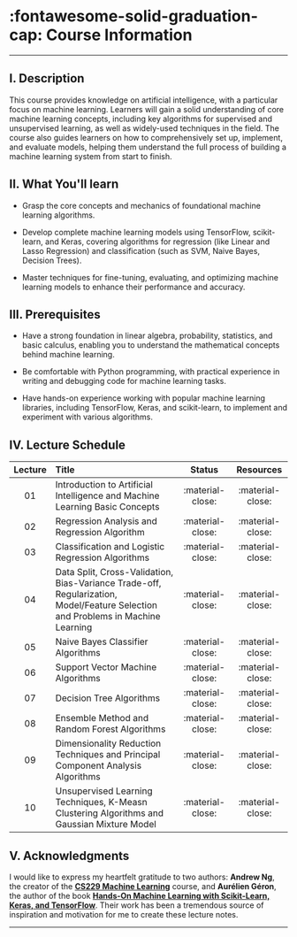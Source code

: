 # :fontawesome-solid-graduation-cap: Course Information
---

## I. Description
This course provides knowledge on artificial intelligence, with a particular focus on machine learning. Learners will gain a solid understanding of core machine learning concepts, including key algorithms for supervised and unsupervised learning, as well as widely-used techniques in the field. The course also guides learners on how to comprehensively set up, implement, and evaluate models, helping them understand the full process of building a machine learning system from start to finish.


## II. What You'll learn 
- Grasp the core concepts and mechanics of foundational machine learning algorithms.

- Develop complete machine learning models using TensorFlow, scikit-learn, and Keras, covering 
algorithms for regression (like Linear and Lasso Regression) and classification (such as SVM, Naive Bayes, Decision Trees).

- Master techniques for fine-tuning, evaluating, and optimizing machine learning models to enhance their performance and accuracy.

## III. Prerequisites
- Have a strong foundation in linear algebra, probability, statistics, and basic calculus, enabling you to understand the mathematical concepts behind machine learning.

- Be comfortable with Python programming, with practical experience in writing and debugging code for machine learning tasks.

- Have hands-on experience working with popular machine learning libraries, including TensorFlow, Keras, and scikit-learn, to implement and experiment with various algorithms.


## IV. Lecture Schedule

| Lecture | Title | Status | Resources |
| :-----: | :---- | :----: | :-------: |
| 01 | Introduction to Artificial Intelligence and Machine Learning Basic Concepts | :material-close: | :material-close: |
| 02 | Regression Analysis and Regression Algorithm | :material-close: | :material-close: |
| 03 | Classification and Logistic Regression Algorithms | :material-close: | :material-close: |
| 04 | Data Split, Cross-Validation, Bias-Variance Trade-off, Regularization, Model/Feature Selection and Problems in Machine Learning | :material-close: | :material-close: |
| 05 | Naive Bayes Classifier Algorithms | :material-close: | :material-close: |
| 06 | Support Vector Machine Algorithms | :material-close: | :material-close: |
| 07 | Decision Tree Algorithms | :material-close: | :material-close: |
| 08 | Ensemble Method and Random Forest Algorithms | :material-close: | :material-close: |
| 09 | Dimensionality Reduction Techniques and Principal Component Analysis Algorithms | :material-close: | :material-close: |
| 10 | Unsupervised Learning Techniques, K-Measn Clustering Algorithms and Gaussian Mixture Model | :material-close: | :material-close: |


## V. Acknowledgments

I would like to express my heartfelt gratitude to two authors: **Andrew Ng**, the creator of the [**CS229 Machine Learning**](https://www.youtube.com/playlist?list=PLoROMvodv4rMiGQp3WXShtMGgzqpfVfbU) course, and **Aurélien Géron**, the author of the book [**Hands-On Machine Learning with Scikit-Learn, Keras, and TensorFlow**](https://drive.google.com/file/d/10-JBTdruL5iIAWNQxPpYKjcWS6E2uszY/view?usp=sharing). Their work has been a tremendous source of inspiration and motivation for me to create these lecture notes. 

---
</br>

